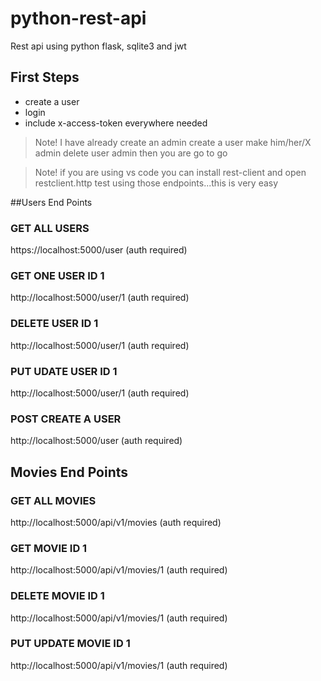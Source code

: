 # python-rest-api
Rest api using python flask, sqlite3 and jwt
## First Steps
* create a user
* login
* include x-access-token everywhere needed

> Note! I have already create an admin create a user make him/her/X admin delete user admin then you are go to go

>Note! if you are using vs code you can install rest-client and open restclient.http test using those endpoints...this is very easy

##Users End Points
### GET ALL USERS
https://localhost:5000/user
(auth required)

### GET ONE USER ID 1
http://localhost:5000/user/1
(auth required)

### DELETE USER ID 1
http://localhost:5000/user/1
(auth required)

### PUT UDATE USER ID 1
http://localhost:5000/user/1
(auth required)

### POST CREATE A USER
http://localhost:5000/user
(auth required)

## Movies End Points
### GET ALL MOVIES
http://localhost:5000/api/v1/movies
(auth required)

### GET MOVIE ID 1
http://localhost:5000/api/v1/movies/1
(auth required)

### DELETE MOVIE ID 1
http://localhost:5000/api/v1/movies/1
(auth required)

### PUT UPDATE MOVIE ID 1
http://localhost:5000/api/v1/movies/1
(auth required)
